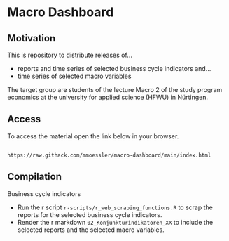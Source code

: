 # Macro Dashboard

## Motivation

This is repository to distribute releases of... 

* reports and time series of selected business cycle indicators and...
* time series of selected macro variables

The target group are students of the lecture Macro 2 of the study program economics at the university for applied science (HFWU) in Nürtingen.

## Access

To access the material open the link below in your browser. 

```

https://raw.githack.com/mmoessler/macro-dashboard/main/index.html

```

## Compilation

Business cycle indicators

* Run the r script `r-scripts/r_web_scraping_functions.R` to scrap the reports for the selected business cycle indicators.
* Render the r markdown `02_Konjunkturindikatoren_XX` to include the selected reports and the selected macro variables.
